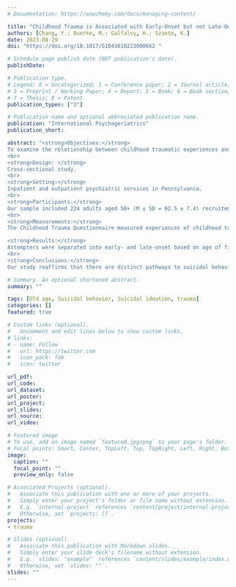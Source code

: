 ```yaml
---
# Documentation: https://wowchemy.com/docs/managing-content/

title: "Childhood Trauma is Associated with Early-Onset but not Late-Onset Suicidal Behavior in Late-Life Depression"
authors: [Chang, Y.; Buerke, M.; Galfalvy, H.; Szanto, K.]
date: 2023-08-29
doi: "https://doi.org/10.1017/S1041610223000662 "

# Schedule page publish date (NOT publication's date).
publishDate: 

# Publication type.
# Legend: 0 = Uncategorized; 1 = Conference paper; 2 = Journal article;
# 3 = Preprint / Working Paper; 4 = Report; 5 = Book; 6 = Book section;
# 7 = Thesis; 8 = Patent
publication_types: ["2"]

# Publication name and optional abbreviated publication name.
publication: "International Psychogeriatrics"
publication_short:

abstract: "<strong>Objectives:</strong>
To examine the relationship between childhood traumatic experiences and early and late-onset suicidal behavior among depressed older adults.
<br>
<strong>Design: </strong>
Cross-sectional study.
<br>
<strong>Setting:</strong>
Inpatient and outpatient psychiatric services in Pennsylvania.
<br>
<strong>Participants:</strong>
Our sample included 224 adults aged 50+ (M ± SD = 62.5 ± 7.4) recruited into three depressed groups: (1) 84 suicide attempters, (2) 44 suicide ideators, and (3) 58 non-suicidal comparisons, and a non-psychiatric healthy comparison group (N = 38).
<br>
<strong>Measurements:</strong>
The Childhood Trauma Questionnaire measured experiences of childhood trauma such as emotional abuse, physical abuse, emotional neglect, physical neglect, and sexual abuse.

<strong>Results:</strong>
Attempters were separated into early- and late-onset based on age of first attempt using a statistical algorithm that identified a cutoff age of 30 years old. Overall, we found group differences in emotional and physical abuse and neglect in both genders and sexual abuse in females, but not in males. Early-onset attempters experienced more childhood emotional abuse and neglect than late-onset attempters and were more likely to have experienced multiple forms of abuse. They also experienced more emotional abuse and neglect than all comparison groups. Consistently, early-onset attempters more often met criteria for current or lifetime PTSD relative to late-onset attempters and most comparison groups. Late-onset attempters had similar levels of childhood trauma as other depressed groups.
<br>
<strong>Conclusions:</strong>
Our study reaffirms that there are distinct pathways to suicidal behavior in older adults based on their age of first suicide attempt and that trauma experienced in childhood has long-lasting emotional and behavioral consequences, even into late life."

# Summary. An optional shortened abstract.
summary: ""

tags: [Old age, Suicidal behavior, Suicidal ideation, trauma]
categories: []
featured: true

# Custom links (optional).
#   Uncomment and edit lines below to show custom links.
# links:
# - name: Follow
#   url: https://twitter.com
#   icon_pack: fab
#   icon: twitter

url_pdf: 
url_code:
url_dataset:
url_poster:
url_project:
url_slides:
url_source:
url_video:

# Featured image
# To use, add an image named `featured.jpg/png` to your page's folder. 
# Focal points: Smart, Center, TopLeft, Top, TopRight, Left, Right, BottomLeft, Bottom, BottomRight.
image:
  caption: ""
  focal_point: ""
  preview_only: false

# Associated Projects (optional).
#   Associate this publication with one or more of your projects.
#   Simply enter your project's folder or file name without extension.
#   E.g. `internal-project` references `content/project/internal-project/index.md`.
#   Otherwise, set `projects: []`.
projects:
- trauma

# Slides (optional).
#   Associate this publication with Markdown slides.
#   Simply enter your slide deck's filename without extension.
#   E.g. `slides: "example"` references `content/slides/example/index.md`.
#   Otherwise, set `slides: ""`.
slides: ""
---
```

